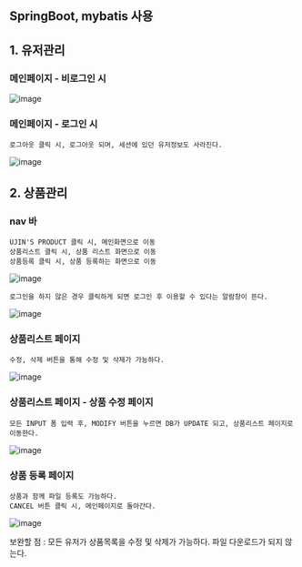 ## SpringBoot, mybatis 사용

## 1. 유저관리

### 메인페이지 - 비로그인 시
![image](https://user-images.githubusercontent.com/41807132/140332198-061b30e3-6944-4f0d-8be3-feb25fd1ed97.png)

### 메인페이지 - 로그인 시
```
로그아웃 클릭 시, 로그아웃 되며, 세션에 있던 유저정보도 사라진다.
```
![image](https://user-images.githubusercontent.com/41807132/140332382-e331455f-f6ea-4070-8d7f-7b90860eb494.png)

## 2. 상품관리
### nav 바
```
UJIN'S PRODUCT 클릭 시, 메인화면으로 이동
상품리스트 클릭 시, 상품 리스트 화면으로 이동
상품등록 클릭 시, 상품 등록하는 화면으로 이동
```
![image](https://user-images.githubusercontent.com/41807132/140332579-4dfc3ae8-7bdd-42ba-836f-47e714a2b905.png)

```
로그인을 하지 않은 경우 클릭하게 되면 로그인 후 이용할 수 있다는 알람창이 뜬다.
```
![image](https://user-images.githubusercontent.com/41807132/140332707-82d01f4b-fcde-4422-817f-bcbf3ebabf55.png)

### 상품리스트 페이지
```
수정, 삭제 버튼을 통해 수정 및 삭제가 가능하다.
```
![image](https://user-images.githubusercontent.com/41807132/140332904-e38a00bd-4170-4407-b9d3-be4e46a7d7b5.png)

### 상품리스트 페이지 - 상품 수정 페이지
```
모든 INPUT 폼 입력 후, MODIFY 버튼을 누르면 DB가 UPDATE 되고, 상품리스트 페이지로 이동한다.
```
![image](https://user-images.githubusercontent.com/41807132/140333142-e27fe999-a007-4eeb-8093-80cd0e66fb96.png)

### 상품 등록 페이지
```
상품과 함께 파일 등록도 가능하다.
CANCEL 버튼 클릭 시, 메인페이지로 돌아간다.
```
![image](https://user-images.githubusercontent.com/41807132/140333327-773cff5e-26cb-4982-b237-c31546004a35.png)



보완할 점
: 모든 유저가 상품목록을 수정 및 삭제가 가능하다.
  파일 다운로드가 되지 않는다.
  

